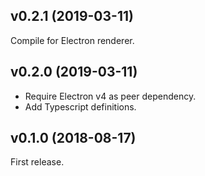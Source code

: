 ## v0.2.1 (2019-03-11)

Compile for Electron renderer.

## v0.2.0 (2019-03-11)

- Require Electron v4 as peer dependency.
- Add Typescript definitions.

## v0.1.0 (2018-08-17)

First release.
